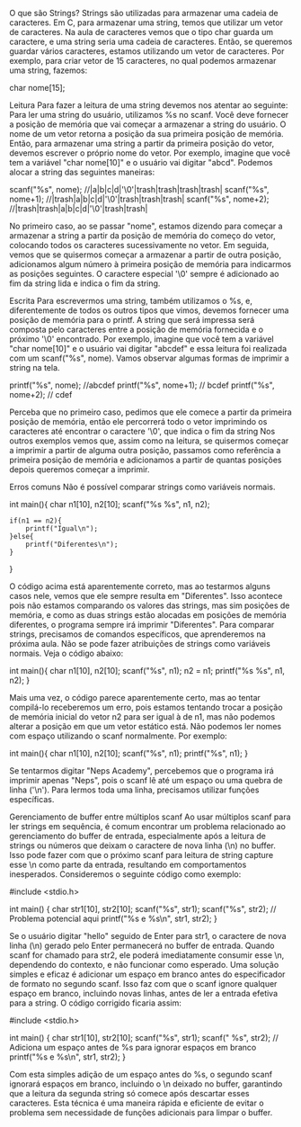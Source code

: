 O que são Strings?
Strings são utilizadas para armazenar uma cadeia de caracteres.
Em C, para armazenar uma string, temos que utilizar um vetor de caracteres.
Na aula de caracteres vemos que o tipo char guarda um caractere, e uma string seria uma cadeia de caracteres.
Então, se queremos guardar vários caracteres, estamos utilizando um vetor de caracteres.
Por exemplo, para criar vetor de 15 caracteres, no qual podemos armazenar uma string, fazemos:

char nome[15];

Leitura
Para fazer a leitura de uma string devemos nos atentar ao seguinte:
Para ler uma string do usuário, utilizamos %s no scanf.
Você deve fornecer a posição de memória que vai começar a armazenar a string do usuário.
O nome de um vetor retorna a posição da sua primeira posição de memória.
Então, para armazenar uma string a partir da primeira posição do vetor, devemos escrever o próprio nome do vetor.
Por exemplo, imagine que você tem a variável "char nome[10]" e o usuário vai digitar "abcd". Podemos alocar a string das seguintes maneiras:

scanf("%s", nome);      //|a|b|c|d|'\0'|trash|trash|trash|trash|
scanf("%s", nome+1);    //|trash|a|b|c|d|'\0'|trash|trash|trash|
scanf("%s", nome+2);    //|trash|trash|a|b|c|d|'\0'|trash|trash|

No primeiro caso, ao se passar "nome", estamos dizendo para começar a armazenar a string a partir da posição de memória do começo do vetor,
colocando todos os caracteres sucessivamente no vetor.
Em seguida, vemos que se quisermos começar a armazenar a partir de outra posição,
adicionamos algum número à primeira posição de memória para indicarmos as posições seguintes.
O caractere especial '\0' sempre é adicionado ao fim da string lida e indica o fim da string.

Escrita
Para escrevermos uma string, também utilizamos o %s, e, diferentemente de todos os outros tipos que vimos,
devemos fornecer uma posição de memória para o printf.
A string que será impressa será composta pelo caracteres entre a posição de memória fornecida e o próximo '\0' encontrado.
Por exemplo, imagine que você tem a variável "char nome[10]" e o usuário vai digitar "abcdef"
e essa leitura foi realizada com um scanf("%s", nome).
Vamos observar algumas formas de imprimir a string na tela.

printf("%s", nome);     //abcdef
printf("%s", nome+1);   // bcdef
printf("%s", nome+2);   // cdef

Perceba que no primeiro caso, pedimos que ele comece a partir da primeira posição de memória,
então ele percorrerá todo o vetor imprimindo os caracteres até encontrar o caractere '\0', que indica o fim da string
Nos outros exemplos vemos que, assim como na leitura, se quisermos começar a imprimir a partir de alguma outra posição,
passamos como referência a primeira posição de memória e adicionamos a partir de quantas posições depois queremos começar a imprimir.

Erros comuns
Não é possível comparar strings como variáveis normais.

int main(){
    char n1[10], n2[10];
    scanf("%s %s", n1, n2);

    if(n1 == n2){
        printf("Igual\n");
    }else{
        printf("Diferentes\n");
    }
}

O código acima está aparentemente correto, mas ao testarmos alguns casos nele, vemos que ele sempre resulta em "Diferentes".
Isso acontece pois não estamos comparando os valores das strings, mas sim posições de memória,
e como as duas strings estão alocadas em posições de memória diferentes, o programa sempre irá imprimir "Diferentes".
Para comparar strings, precisamos de comandos específicos, que aprenderemos na próxima aula.
Não se pode fazer atribuições de strings como variáveis normais. Veja o código abaixo:

int main(){
    char n1[10], n2[10];
    scanf("%s", n1);
    n2 = n1;
    printf("%s %s", n1, n2);
}

Mais uma vez, o código parece aparentemente certo, mas ao tentar compilá-lo receberemos um erro,
pois estamos tentando trocar a posição de memória inicial do vetor n2 para ser igual à de n1,
mas não podemos alterar a posição em que um vetor estático está.
Não podemos ler nomes com espaço utilizando o scanf normalmente. Por exemplo:

int main(){
    char n1[10], n2[10];
    scanf("%s", n1);
    printf("%s", n1);
}

Se tentarmos digitar "Neps Academy", percebemos que o programa irá imprimir apenas "Neps",
pois o scanf lê até um espaço ou uma quebra de linha ('\n').
Para lermos toda uma linha, precisamos utilizar funções específicas.

Gerenciamento de buffer entre múltiplos scanf
Ao usar múltiplos scanf para ler strings em sequência, é comum encontrar um problema relacionado ao gerenciamento do buffer de entrada,
especialmente após a leitura de strings ou números que deixam o caractere de nova linha (\n) no buffer.
Isso pode fazer com que o próximo scanf para leitura de string capture esse \n como parte da entrada,
resultando em comportamentos inesperados.
Consideremos o seguinte código como exemplo:

#include <stdio.h>

int main() {
    char str1[10], str2[10];
    scanf("%s", str1);
    scanf("%s", str2);  // Problema potencial aqui
    printf("%s e %s\n", str1, str2);
}

Se o usuário digitar "hello" seguido de Enter para str1, o caractere de nova linha (\n) gerado pelo Enter permanecerá no buffer de entrada.
Quando scanf for chamado para str2, ele poderá imediatamente consumir esse \n, dependendo do contexto, e não funcionar como esperado.
Uma solução simples e eficaz é adicionar um espaço em branco antes do especificador de formato no segundo scanf.
Isso faz com que o scanf ignore qualquer espaço em branco, incluindo novas linhas, antes de ler a entrada efetiva para a string.
O código corrigido ficaria assim:

#include <stdio.h>

int main() {
    char str1[10], str2[10];
    scanf("%s", str1);
    scanf(" %s", str2);  // Adiciona um espaço antes de %s para ignorar espaços em branco
    printf("%s e %s\n", str1, str2);
}

Com esta simples adição de um espaço antes do %s, o segundo scanf ignorará espaços em branco,
incluindo o \n deixado no buffer, garantindo que a leitura da segunda string só comece após descartar esses caracteres.
Esta técnica é uma maneira rápida e eficiente de evitar o problema sem necessidade de funções adicionais para limpar o buffer.